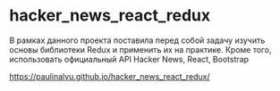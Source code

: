 # hacker_news_react_redux

В рамках данного проекта поставила перед собой задачу изучить основы библиотеки Redux и применить их на практике.
Кроме того, использовать официальный API Hacker News, React, Bootstrap

https://paulinalyu.github.io/hacker_news_react_redux/
